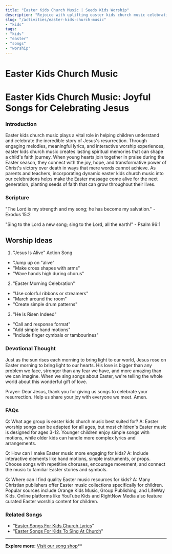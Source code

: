 ```yaml
---
title: "Easter Kids Church Music | Seeds Kids Worship"
description: "Rejoice with uplifting easter kids church music celebrating Jesus' resurrection. Easter worship resources for kids and Sunday school."
slug: "/activities/easter-kids-church-music"
- "kids"
tags:
- "kids"
- "easter"
- "songs"
- "worship"
---
```


# Easter Kids Church Music

# Easter Kids Church Music: Joyful Songs for Celebrating Jesus

### Introduction
Easter kids church music plays a vital role in helping children understand and celebrate the incredible story of Jesus's resurrection. Through engaging melodies, meaningful lyrics, and interactive worship experiences, easter kids church music creates lasting spiritual memories that can shape a child's faith journey. When young hearts join together in praise during the Easter season, they connect with the joy, hope, and transformative power of Christ's victory over death in ways that mere words cannot achieve. As parents and teachers, incorporating dynamic easter kids church music into our celebrations helps make the Easter message come alive for the next generation, planting seeds of faith that can grow throughout their lives.

### Scripture
"The Lord is my strength and my song; he has become my salvation." - Exodus 15:2

"Sing to the Lord a new song; sing to the Lord, all the earth!" - Psalm 96:1

## Worship Ideas
1. "Jesus Is Alive" Action Song
- "Jump up on "alive"
- "Make cross shapes with arms"
- "Wave hands high during chorus"

2. "Easter Morning Celebration"
- "Use colorful ribbons or streamers"
- "March around the room"
- "Create simple drum patterns"

3. "He Is Risen Indeed"
- "Call and response format"
- "Add simple hand motions"
- "Include finger cymbals or tambourines"

### Devotional Thought
Just as the sun rises each morning to bring light to our world, Jesus rose on Easter morning to bring light to our hearts. His love is bigger than any problem we face, stronger than any fear we have, and more amazing than we can imagine. When we sing songs about Easter, we're telling the whole world about this wonderful gift of love.

Prayer: Dear Jesus, thank you for giving us songs to celebrate your resurrection. Help us share your joy with everyone we meet. Amen.

### FAQs

Q: What age group is easter kids church music best suited for?
A: Easter worship songs can be adapted for all ages, but most children's Easter music is designed for ages 3-12. Younger children enjoy simple songs with motions, while older kids can handle more complex lyrics and arrangements.

Q: How can I make Easter music more engaging for kids?
A: Include interactive elements like hand motions, simple instruments, or props. Choose songs with repetitive choruses, encourage movement, and connect the music to familiar Easter stories and symbols.

Q: Where can I find quality Easter music resources for kids?
A: Many Christian publishers offer Easter music collections specifically for children. Popular sources include Orange Kids Music, Group Publishing, and LifeWay Kids. Online platforms like YouTube Kids and RightNow Media also feature curated Easter worship content for children.

### Related Songs

- "[Easter Songs For Kids Church Lyrics](/activities/easter-songs-for-kids-church-lyrics/)"
- "[Easter Songs For Kids To Sing At Church](/activities/easter-songs-for-kids-to-sing-at-church/)"

---

**Explore more:** [Visit our song shop](https://seedskidsworship.com/shop)**

<!-- Schema Markup -->
<script type="application/ld+json">
{
  "@context": "https://schema.org",
  "@type": "MusicRecording",
  "name": "Easter Kids Church Music",
  "byArtist": {
    "@type": "MusicGroup",
    "name": "Seeds Kids Worship"
  },
  "isFamilyFriendly": true,
  "url": "https://seedskidsworship.com/activities/easter-kids-church-music/"
}
</script>